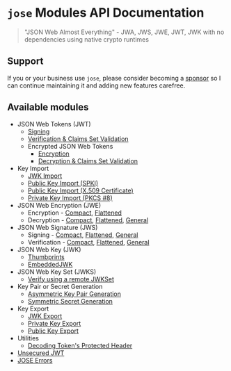 # `jose` Modules API Documentation

> "JSON Web Almost Everything" - JWA, JWS, JWE, JWT, JWK with no dependencies using native crypto runtimes

## Support

If you or your business use `jose`, please consider becoming a [sponsor][support-sponsor] so I can continue maintaining it and adding new features carefree.

## Available modules

- JSON Web Tokens (JWT)
  - [Signing](https://github.com/panva/jose/blob/v3.20.0/docs/classes/jwt_sign.SignJWT.md#readme)
  - [Verification & Claims Set Validation](https://github.com/panva/jose/blob/v3.20.0/docs/functions/jwt_verify.jwtVerify.md#readme)
  - Encrypted JSON Web Tokens
    - [Encryption](https://github.com/panva/jose/blob/v3.20.0/docs/classes/jwt_encrypt.EncryptJWT.md#readme)
    - [Decryption & Claims Set Validation](https://github.com/panva/jose/blob/v3.20.0/docs/functions/jwt_decrypt.jwtDecrypt.md#readme)
- Key Import
  - [JWK Import](https://github.com/panva/jose/blob/v3.20.0/docs/functions/key_import.importJWK.md#readme)
  - [Public Key Import (SPKI)](https://github.com/panva/jose/blob/v3.20.0/docs/functions/key_import.importSPKI.md#readme)
  - [Public Key Import (X.509 Certificate)](https://github.com/panva/jose/blob/v3.20.0/docs/functions/key_import.importX509.md#readme)
  - [Private Key Import (PKCS #8)](https://github.com/panva/jose/blob/v3.20.0/docs/functions/key_import.importPKCS8.md#readme)
- JSON Web Encryption (JWE)
  - Encryption - [Compact](https://github.com/panva/jose/blob/v3.20.0/docs/classes/jwe_compact_encrypt.CompactEncrypt.md#readme), [Flattened](https://github.com/panva/jose/blob/v3.20.0/docs/classes/jwe_flattened_encrypt.FlattenedEncrypt.md#readme)
  - Decryption - [Compact](https://github.com/panva/jose/blob/v3.20.0/docs/functions/jwe_compact_decrypt.compactDecrypt.md#readme), [Flattened](https://github.com/panva/jose/blob/v3.20.0/docs/functions/jwe_flattened_decrypt.flattenedDecrypt.md#readme), [General](https://github.com/panva/jose/blob/v3.20.0/docs/functions/jwe_general_decrypt.generalDecrypt.md#readme)
- JSON Web Signature (JWS)
  - Signing - [Compact](https://github.com/panva/jose/blob/v3.20.0/docs/classes/jws_compact_sign.CompactSign.md#readme), [Flattened](https://github.com/panva/jose/blob/v3.20.0/docs/classes/jws_flattened_sign.FlattenedSign.md#readme), [General](https://github.com/panva/jose/blob/v3.20.0/docs/classes/jws_general_sign.GeneralSign.md#readme)
  - Verification - [Compact](https://github.com/panva/jose/blob/v3.20.0/docs/functions/jws_compact_verify.compactVerify.md#readme), [Flattened](https://github.com/panva/jose/blob/v3.20.0/docs/functions/jws_flattened_verify.flattenedVerify.md#readme), [General](https://github.com/panva/jose/blob/v3.20.0/docs/functions/jws_general_verify.generalVerify.md#readme)
- JSON Web Key (JWK)
  - [Thumbprints](https://github.com/panva/jose/blob/v3.20.0/docs/functions/jwk_thumbprint.calculateThumbprint.md#readme)
  - [EmbeddedJWK](https://github.com/panva/jose/blob/v3.20.0/docs/functions/jwk_embedded.EmbeddedJWK.md#readme)
- JSON Web Key Set (JWKS)
  - [Verify using a remote JWKSet](https://github.com/panva/jose/blob/v3.20.0/docs/functions/jwks_remote.createRemoteJWKSet.md#readme)
- Key Pair or Secret Generation
  - [Asymmetric Key Pair Generation](https://github.com/panva/jose/blob/v3.20.0/docs/functions/util_generate_key_pair.generateKeyPair.md#readme)
  - [Symmetric Secret Generation](https://github.com/panva/jose/blob/v3.20.0/docs/functions/util_generate_secret.generateSecret.md#readme)
- Key Export
  - [JWK Export](https://github.com/panva/jose/blob/v3.20.0/docs/functions/key_export.exportJWK.md#readme)
  - [Private Key Export](https://github.com/panva/jose/blob/v3.20.0/docs/functions/key_export.exportPKCS8.md#readme)
  - [Public Key Export](https://github.com/panva/jose/blob/v3.20.0/docs/functions/key_export.exportSPKI.md#readme)
- Utilities
  - [Decoding Token's Protected Header](https://github.com/panva/jose/blob/v3.20.0/docs/functions/util_decode_protected_header.decodeProtectedHeader.md#readme)
- [Unsecured JWT](https://github.com/panva/jose/blob/v3.20.0/docs/classes/jwt_unsecured.UnsecuredJWT.md#readme)
- [JOSE Errors](https://github.com/panva/jose/blob/v3.20.0/docs/modules/util_errors.md#readme)

[support-sponsor]: https://github.com/sponsors/panva
